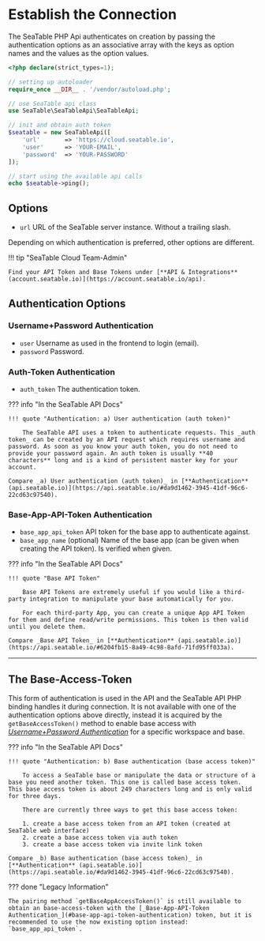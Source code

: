 # Establish the Connection

The SeaTable PHP Api authenticates on creation by passing the authentication options as an associative array with the keys as option names and the values as the option values.

```php
<?php declare(strict_types=1);

// setting up autoloader
require_once __DIR__ . '/vendor/autoload.php';

// use SeaTable api class
use SeaTable\SeaTableApi\SeaTableApi;

// init and obtain auth token
$seatable = new SeaTableApi([
    'url'       => 'https://cloud.seatable.io',
    'user'      => 'YOUR-EMAIL',
    'password'  => 'YOUR-PASSWORD'
]);

// start using the available api calls
echo $seatable->ping();
```
## Options

* `url` URL of the SeaTable server instance. Without a trailing slash.

Depending on which authentication is preferred, other options are different.

!!! tip "SeaTable Cloud Team-Admin"

    Find your API Token and Base Tokens under [**API & Integrations** (account.seatable.io)](https://account.seatable.io/api).

## Authentication Options

### Username+Password Authentication

* `user` Username as used in the frontend to login (email).
* `password` Password.

### Auth-Token Authentication

* `auth_token` The authentication token.

??? info "In the SeaTable API Docs"

    !!! quote "Authentication: a) User authentication (auth token)"

        The SeaTable API uses a token to authenticate requests. This _auth token_ can be created by an API request which requires username and password. As soon as you know your auth token, you do not need to provide your password again. An auth token is usually **40 characters** long and is a kind of persistent master key for your account.

    Compare _a) User authentication (auth token)_ in [**Authentication** (api.seatable.io)](https://api.seatable.io/#da9d1462-3945-41df-96c6-22cd63c97540).

### Base-App-API-Token Authentication

* `base_app_api_token` API token for the base app to authenticate against.
* `base_app_name` (optional) Name of the base app (can be given when creating the API token). Is verified when given.

??? info "In the SeaTable API Docs"

    !!! quote "Base API Token"

        Base API Tokens are extremely useful if you would like a third-party integration to manipulate your base automatically for you.

        For each third-party App, you can create a unique App API Token for them and define read/write permissions. This token is then valid until you delete them.

    Compare _Base API Token_ in [**Authentication** (api.seatable.io)](https://api.seatable.io/#6204fb15-8a49-4c98-8afd-71fd95ff033a).

---

## The Base-Access-Token

This form of authentication is used in the API and the SeaTable API PHP binding handles it during connection.  It is not available with one of the authentication options above directly, instead it is acquired by the `getBaseAccessToken()` method to enable base access with [_Username+Password Authentication_](#usernamepassword-authentication) for a specific workspace and base.

??? info "In the SeaTable API Docs"

    !!! quote "Authentication: b) Base authentication (base access token)"

        To access a SeaTable base or manipulate the data or structure of a base you need another token. This one is called base access token. This base access token is about 249 characters long and is only valid for three days.

        There are currently three ways to get this base access token:

        1. create a base access token from an API token (created at SeaTable web interface)
        2. create a base access token via auth token
        3. create a base access token via invite link token

    Compare _b) Base authentication (base access token)_ in [**Authentication** (api.seatable.io)](https://api.seatable.io/#da9d1462-3945-41df-96c6-22cd63c97540).

??? done "Legacy Information"

    The pairing method `getBaseAppAccessToken()` is still available to obtain an base-access-token with the [_Base-App-API-Token Authentication_](#base-app-api-token-authentication) token, but it is recommended to use the now existing option instead: `base_app_api_token`.
